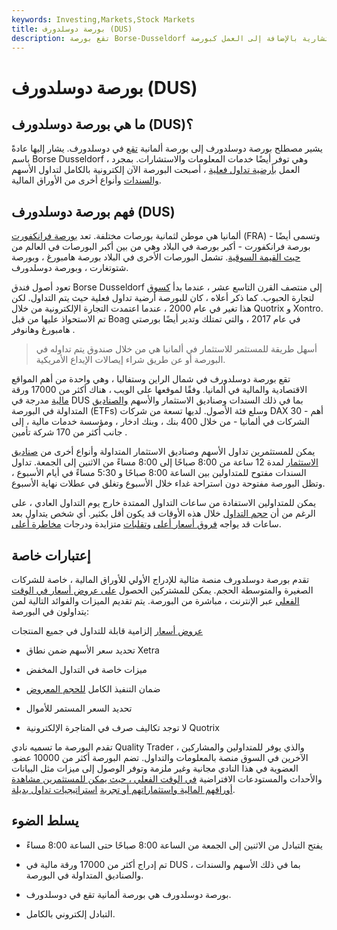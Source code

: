 ```yaml
---
keywords: Investing,Markets,Stock Markets
title: بورصة دوسلدورف (DUS)
description: تقع بورصة Borse-Dusseldorf في دوسلدورف ، ألمانيا. يوفر معلومات وخدمات استشارية بالإضافة إلى العمل كبورصة.
---
```


# بورصة دوسلدورف (DUS)
## ما هي بورصة دوسلدورف (DUS)؟

يشير مصطلح بورصة دوسلدورف إلى بورصة ألمانية [تقع](/exchange) في دوسلدورف. يشار إليها عادةً باسم Borse Dusseldorf ، وهي توفر أيضًا خدمات المعلومات والاستشارات. بمجرد العمل [بأرضية تداول فعلية](/trading_floor) ، أصبحت البورصة الآن إلكترونية بالكامل لتداول الأسهم [والسندات](/bond) وأنواع أخرى من الأوراق المالية.

## فهم بورصة دوسلدورف (DUS)

ألمانيا هي موطن لثمانية بورصات مختلفة. تعد [بورصة فرانكفورت](/frankfurt-stock-exchange-fra-.f) (FRA) - وتسمى أيضًا بورصة فرانكفورت - أكبر بورصة في البلاد وهي من بين أكبر البورصات في العالم من [حيث القيمة السوقية](/marketcapitalization). تشمل البورصات الأخرى في البلاد بورصة هامبورغ ، وبورصة شتوتغارت ، وبورصة دوسلدورف.

تعود أصول فندق Borse Dusseldorf إلى منتصف القرن التاسع عشر ، عندما بدأ [كسوق](/market) لتجارة الحبوب. كما ذكر أعلاه ، كان للبورصة أرضية تداول فعلية حيث يتم التداول. لكن هذا تغير في عام 2000 ، عندما اعتمدت التجارة الإلكترونية من خلال Quotrix و Xontro. تم الاستحواذ عليها من قبل Boag في عام 2017 ، والتي تمتلك وتدير أيضًا بورصتي هامبورغ وهانوفر .

> أسهل طريقة للمستثمر للاستثمار في ألمانيا هي من خلال صندوق يتم تداوله في البورصة أو عن طريق شراء إيصالات الإيداع الأمريكية.

>

تقع بورصة دوسلدورف في شمال الراين وستفاليا ، وهي واحدة من أهم المواقع الاقتصادية والمالية في ألمانيا. وفقًا لموقعها على الويب ، هناك أكثر من 17000 ورقة [مالية](/security) مدرجة في DUS بما في ذلك السندات وصناديق الاستثمار والأسهم [والصناديق](/etf) المتداولة في البورصة (ETFs) وسلع فئة الأصول. لديها تسعة من شركات DAX 30 - أهم الشركات في ألمانيا - من خلال 400 بنك ، وبنك ادخار ، ومؤسسة خدمات مالية ، إلى جانب أكثر من 170 شركة تأمين .

يمكن للمستثمرين تداول الأسهم وصناديق الاستثمار المتداولة وأنواع أخرى من [صناديق](/investment-fund) [الاستثمار](/investment-fund) لمدة 12 ساعة من 8:00 صباحًا إلى 8:00 مساءً من الاثنين إلى الجمعة. تداول السندات مفتوح للمتداولين بين الساعة 8:00 صباحًا و 5:30 مساءً في أيام الأسبوع ، وتظل البورصة مفتوحة دون استراحة غداء خلال الأسبوع وتغلق في عطلات نهاية الأسبوع.

يمكن للمتداولين الاستفادة من ساعات التداول الممتدة خارج يوم التداول العادي ، على الرغم من أن [حجم التداول](/volumeoftrade) خلال هذه الأوقات قد يكون أقل بكثير. أي شخص يتداول بعد ساعات قد يواجه [فروق أسعار أعلى](/spread) [وتقلبات](/volatility) متزايدة ودرجات [مخاطرة أعلى](/risk).

## إعتبارات خاصة

تقدم بورصة دوسلدورف منصة مثالية للإدراج الأولي للأوراق المالية ، خاصة للشركات الصغيرة والمتوسطة الحجم. يمكن للمشتركين الحصول [على عروض أسعار في الوقت الفعلي](/real-time-quote) عبر الإنترنت ، مباشرة من البورصة. يتم تقديم الميزات والفوائد التالية لمن يتداولون في البورصة:

[عروض أسعار](/quotation) إلزامية قابلة للتداول في جميع المنتجات

- تحديد سعر الأسهم ضمن نطاق Xetra

- ميزات خاصة في التداول المخفض

- ضمان التنفيذ الكامل [للحجم المعروض](/volume)

- تحديد السعر المستمر للأموال

- لا توجد تكاليف صرف في المتاجرة الإلكترونية Quotrix

تقدم البورصة ما تسميه نادي Quality Trader ، والذي يوفر للمتداولين والمشاركين الآخرين في السوق منصة بالمعلومات والتداول. تضم البورصة أكثر من 10000 عضو. العضوية في هذا النادي مجانية وغير ملزمة وتوفر الوصول إلى ميزات مثل البيانات والأحداث والمستودعات الافتراضية [في الوقت الفعلي ، حيث يمكن للمستثمرين مشاهدة أوراقهم المالية واستثماراتهم أو تجربة](/real_time) [استراتيجيات تداول بديلة](/trading-strategy).

## يسلط الضوء

- يفتح التبادل من الاثنين إلى الجمعة من الساعة 8:00 صباحًا حتى الساعة 8:00 مساءً

- تم إدراج أكثر من 17000 ورقة مالية في DUS ، بما في ذلك الأسهم والسندات والصناديق المتداولة في البورصة.

- بورصة دوسلدورف هي بورصة ألمانية تقع في دوسلدورف.

- التبادل إلكتروني بالكامل.

